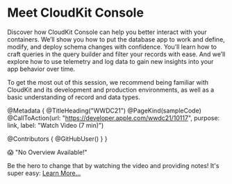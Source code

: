 # Meet CloudKit Console

Discover how CloudKit Console can help you better interact with your containers. We’ll show you how to put the database app to work and define, modify, and deploy schema changes with confidence. You’ll learn how to craft queries in the query builder and filter your records with ease. And we’ll explore how to use telemetry and log data to gain new insights into your app behavior over time.

To get the most out of this session, we recommend being familiar with CloudKit and its development and production environments, as well as a basic understanding of record and data types.

@Metadata {
   @TitleHeading("WWDC21")
   @PageKind(sampleCode)
   @CallToAction(url: "https://developer.apple.com/wwdc21/10117", purpose: link, label: "Watch Video (7 min)")

   @Contributors {
      @GitHubUser(<replace this with your GitHub handle>)
   }
}

😱 "No Overview Available!"

Be the hero to change that by watching the video and providing notes! It's super easy:
 [Learn More…](https://wwdcnotes.github.io/WWDCNotes/documentation/wwdcnotes/contributing)
